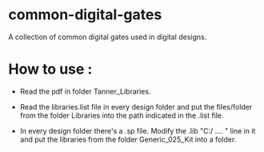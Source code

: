 common-digital-gates
====================

A collection of common digital gates used in digital designs.


How to use :
============

- Read the pdf in folder Tanner_Libraries.

- Read the libraries.list file in every design folder and put 
  the files/folder from the folder Libraries into the path indicated
  in the .list file.
- In every design folder there's a .sp file. Modify the .lib "C:/ .... "
  line in it and put the libraries from the folder Generic_025_Kit into 
  a folder.

